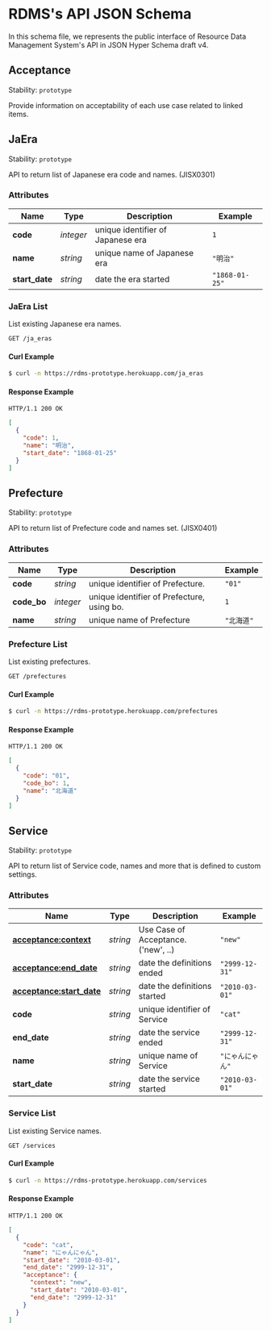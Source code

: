 # RDMS's API JSON Schema

In this schema file, we represents the public interface of Resource Data Management System's API in JSON Hyper Schema draft v4.


## <a name="resource-acceptance">Acceptance</a>

Stability: `prototype`

Provide information on acceptability of each use case related to linked items.


## <a name="resource-ja_era">JaEra</a>

Stability: `prototype`

API to return list of Japanese era code and names. (JISX0301)

### Attributes

| Name | Type | Description | Example |
| ------- | ------- | ------- | ------- |
| **code** | *integer* | unique identifier of Japanese era | `1` |
| **name** | *string* | unique name of Japanese era | `"明治"` |
| **start_date** | *string* | date the era started | `"1868-01-25"` |

### <a name="link-GET-ja_era-/ja_eras">JaEra List</a>

List existing Japanese era names.

```
GET /ja_eras
```


#### Curl Example

```bash
$ curl -n https://rdms-prototype.herokuapp.com/ja_eras
```


#### Response Example

```
HTTP/1.1 200 OK
```

```json
[
  {
    "code": 1,
    "name": "明治",
    "start_date": "1868-01-25"
  }
]
```


## <a name="resource-prefecture">Prefecture</a>

Stability: `prototype`

API to return list of Prefecture code and names set. (JISX0401)

### Attributes

| Name | Type | Description | Example |
| ------- | ------- | ------- | ------- |
| **code** | *string* | unique identifier of Prefecture. | `"01"` |
| **code_bo** | *integer* | unique identifier of Prefecture, using bo. | `1` |
| **name** | *string* | unique name of Prefecture | `"北海道"` |

### <a name="link-GET-prefecture-/prefectures">Prefecture List</a>

List existing prefectures.

```
GET /prefectures
```


#### Curl Example

```bash
$ curl -n https://rdms-prototype.herokuapp.com/prefectures
```


#### Response Example

```
HTTP/1.1 200 OK
```

```json
[
  {
    "code": "01",
    "code_bo": 1,
    "name": "北海道"
  }
]
```


## <a name="resource-service">Service</a>

Stability: `prototype`

API to return list of Service code, names and more that is defined to custom settings.

### Attributes

| Name | Type | Description | Example |
| ------- | ------- | ------- | ------- |
| **[acceptance:context](#resource-acceptance)** | *string* | Use Case of Acceptance.('new', ..) | `"new"` |
| **[acceptance:end_date](#resource-acceptance)** | *string* | date the definitions ended | `"2999-12-31"` |
| **[acceptance:start_date](#resource-acceptance)** | *string* | date the definitions started | `"2010-03-01"` |
| **code** | *string* | unique identifier of Service | `"cat"` |
| **end_date** | *string* | date the service ended | `"2999-12-31"` |
| **name** | *string* | unique name of Service | `"にゃんにゃん"` |
| **start_date** | *string* | date the service started | `"2010-03-01"` |

### <a name="link-GET-service-/services">Service List</a>

List existing Service names.

```
GET /services
```


#### Curl Example

```bash
$ curl -n https://rdms-prototype.herokuapp.com/services
```


#### Response Example

```
HTTP/1.1 200 OK
```

```json
[
  {
    "code": "cat",
    "name": "にゃんにゃん",
    "start_date": "2010-03-01",
    "end_date": "2999-12-31",
    "acceptance": {
      "context": "new",
      "start_date": "2010-03-01",
      "end_date": "2999-12-31"
    }
  }
]
```


